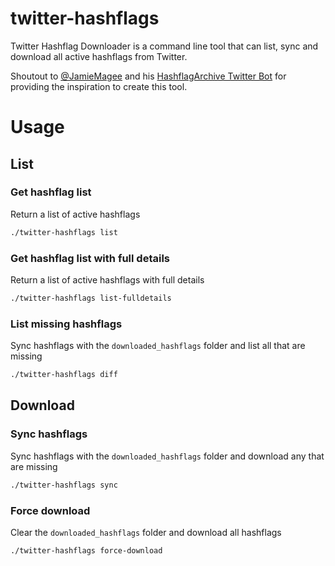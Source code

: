 # twitter-hashflags
Twitter Hashflag Downloader is a command line tool that can list, sync and download all active hashflags from Twitter.

Shoutout to [@JamieMagee](https://github.com/JamieMagee) and his [HashflagArchive Twitter Bot](https://github.com/JamieMagee/hashflags-function) for providing the inspiration to create this tool.

# Usage

## List

### Get hashflag list

Return a list of active hashflags
```bash
./twitter-hashflags list
```

### Get hashflag list with full details

Return a list of active hashflags with full details
```bash
./twitter-hashflags list-fulldetails
```

### List missing hashflags

Sync hashflags with the `downloaded_hashflags` folder and list all that are missing
```bash
./twitter-hashflags diff
```

## Download

### Sync hashflags

Sync hashflags with the `downloaded_hashflags` folder and download any that are missing
```bash
./twitter-hashflags sync
```

### Force download

Clear the  `downloaded_hashflags` folder and download all hashflags
```bash
./twitter-hashflags force-download
```
